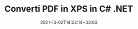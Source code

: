 ---
############################# Static ############################
layout: "autogen-gist"
date: 2021-10-02T14:22:14+03:00
draft: false
path: "it/total/net/conversion/pdf-to-xps/"
other_out_formats: "DOC DOCX DOCM DOT DOTX DOTM TXT RTF HTML HTM MHTML MHT XLS XLSX XLSM XLSB XLT XLTX XLTM XLAM CSV TSV DIF SXC FODS PPT PPTX PPTM PPS PPSX PPSM POT POTX POTM ODT OTT OTP ODP ODS EMZ WMZ SVG SVGZ XPS TEX DCM WMF EMF BMP PNG GIF JPEG TIFF ICO WEBP JP2 TGA PSB PSD EPUB MD DICOM FODP JPG"
ad_headline: "Converti PDF in XPS | .NET"
ad_description: "La più accurata soluzione di conversione di documenti da PDF a XPS per le tue applicazioni .NET."

############################# Head ############################
head_title: "Converti PDF in XPS in C# .NET - Conversione PDF veloce"
head_description: "Conversione veloce e sicura da PDF a XPS in framework .NET e Mono – Converti PDF in XPS e oltre 100 altri formati di file in qualsiasi tipo di applicazione C#, VB.NET, ASP.NET e .NET Core."

############################# Header ############################
title: "Converti PDF in XPS in C# .NET"
description: "Converti PDF in XPS nelle applicazioni C# .NET utilizzando funzionalità flessibili di conversione dei documenti per personalizzare l'aspetto del formato del documento convertito. Converti accuratamente da file PDF a documenti di elaborazione testi, fogli di calcolo Excel, presentazioni PowerPoint, Photoshop, eBook, formati di file Web e immagine. Converti l'intero documento o scegli pagine specifiche del file PDF in base ai numeri di pagina o agli intervalli di pagine selettivi e converti facilmente in un'ampia gamma di formati di documento supportati."

############################# SubMenu ############################
submenu:
    enable: false

############################# Content ############################
content:
    enable: true
    block:
    - title_left: "Come convertire PDF in XPS in C# .NET"
      content_left: |
          Segui questi semplici passaggi per la conversione da PDF a XPS in .NET. Visualizza il documento convertito così com'è o esegui il rendering e visualizzalo come HTML senza utilizzare alcun software esterno.

          -   Crea un oggetto **Converter** per convertire il documento PDF
          -   Imposta le opzioni di conversione per il formato XPS
          -   Chiama il metodo **Convert** dell'istanza di classe **Converter** per la conversione in XPS
          -   Imposta le opzioni per il visualizzatore HTML
          -   Crea un oggetto **Viewer** per visualizzare il documento convertito come HTML
          
      title_right: "Download e istruzioni di installazione"
      content_right: |
          Sono necessari gli spazi dei nomi `GroupDocs.Conversion` e `GroupDocs.Viewer` per convertire i file PDF in un'ampia gamma di immagini e tipi di documenti come Microsoft Office (Word, Excel, PowerPoint, Project, Outlook), OpenDocument, HTML e diagrammi CAD. Esplora altre [API .NET per documenti Office](https://products.conholdate.com/total/net/) offerte da Conholdate.Total.
          
          Ottieni i rispettivi file assembly da [Scarica](https://downloads.conholdate.com/total/net) o recupera l'intero pacchetto da [NuGet](https://www.nuget.org/packages/Conholdate.Total/) per aggiungere `Conholdate.Total for .NET` direttamente nel tuo spazio di lavoro.
          
      gisthash: "d2247f969461c42ed50a02e53e93953a"
      gistfile: "pdf-to-word-conversion-and-html-viewer.cs"

    - title_left: "Converti PDF in documenti Word in .NET"
      content_left: |
          Diventa più facile convertire da PDF a un documento Word nelle applicazioni C# .NET con le API Conholdate.Total. Il file PDF si trasforma in un file Word (DOCX) con la formattazione del documento come file di origine. Puoi facilmente modificare il contenuto come testo, tabelle, immagini ed elenchi dal documento Word convertito.

          -   Crea l'oggetto classe **Converter** e passagli il file **PDF** di origine
          -   Chiama il metodo **Convert** dell'oggetto **Converter**
          -   Specifica **DOCX** come formato di output desiderato passandogli l'oggetto **WordProcessingConvertOptions**
          -   Chiama il metodo **Convert** dell'istanza di classe **Converter** per la conversione in **DOCX**
          
      title_right: "Conversione di archivi protetti da password"
      content_right: |
          In alcuni casi, la dimensione del documento convertito è maggiore e la conversione richiede tempo. Per impostazione predefinita, il documento convertito nella cache viene salvato nell'unità locale, ma [Conholdate.Total for .NET](https://products.conholdate.com/total/net/) offre funzionalità di implementazione della cache personalizzate utilizzando l'interfaccia iCache per gestire in modo efficiente la conversione della cache si traduce a modo tuo. Accelera il processo di conversione ripetitivo generale.
          
          La [libreria di conversione .NET PDF](https://products.groupdocs.com/conversion/net/) supporta anche la conversione da e verso archivi protetti da password e la compressione dei risultati della conversione in ZIP, RAR, 7Z, TAR, GZ e BZ2 formati di archivio.
          
      gisthash: "d2247f969461c42ed50a02e53e93953a"
      gistfile: "pdf-to-word-conversion.cs"

    - title_left: "Converti PDF in Excel in C# .NET"
      content_left: |
          Trasforma i fogli di calcolo da PDF a Excel utilizzando poche righe di codice C# .NET. Il contenuto di un file PDF viene convertito in righe e colonne di un foglio di lavoro Excel che può essere modificato facilmente in base alle tue esigenze. Un file PDF può essere convertito in questi formati di fogli di calcolo (XLS, XLSX, XLSM, XLSB, XLTX, XLT), OpenDocument (ODS, OTS) e Apple iWork Numbers.

          -   Crea l'oggetto classe **Converter** e passagli il file **PDF** di origine
          -   Chiama il metodo **Convert** dell'oggetto **Converter**
          -   Specifica **XLSX** come formato di output desiderato passandogli l'oggetto **SpreadsheetConvertOptions**
          -   Chiama il metodo **Convert** dell'istanza di classe **Converter** per la conversione in **XLSX**
        
      title_right: "Estrazione delle informazioni del documento di origine"
      content_right: |
          La funzione di estrazione delle informazioni sui documenti non solo consente di ottenere le informazioni di base sul file del documento di origine, ma supporta anche l'estrazione di alcune preziose informazioni specifiche sul formato di file come le date di inizio e fine del progetto di un file Microsoft Project, eventuali restrizioni di stampa su un documento PDF, elenco di cartelle racchiuse in un file di dati di Outlook ecc.

          Converti i formati di file di documenti più diffusi su diversi sistemi operativi come Windows, Linux o macOS utilizzando piattaforme come Windows Azure, Mono e Xamarin.
          
      gisthash: "d2247f969461c42ed50a02e53e93953a"
      gistfile: "pdf-to-excel-conversion.cs"

    - title_left: "Converti PDF in PowerPoint in C# .NET"
      content_left: |
          La conversione di diapositive da PDF a PowerPoint (PPT, PPTX) è più veloce con Conholdate.Total per le API .NET. Una volta convertito, puoi facilmente modificare le presentazioni e le diapositive di PowerPoint in Microsoft PowerPoint.

          -   Crea l'oggetto classe **Converter** e passagli il file **PDF** di origine
          -   Chiama il metodo **Convert** dell'oggetto **Converter**
          -   Specifica **PPTX** come formato di output desiderato passandogli l'oggetto **PresentationConvertOptions**
          -   Chiama il metodo **Convert** dell'istanza di classe **Converter** per la conversione in **PPTX**
          
      title_right: "Carica e converti documenti ubicati in remoto"
      content_right: |
          Utilizzando Conholdate.Total per .NET, gli sviluppatori possono caricare e convertire documenti da varie posizioni remote e risorse di archiviazione di documenti cloud come Amazon S3, Microsoft Azure Blob, FTP, disco locale, stream o un semplice URL. Devi solo specificare il metodo per ottenere un flusso di documenti posizionato in remoto e quindi passarlo alla classe Converter come costruttore.
          
          Le API Conholdate.Total per .NET sono native per Windows Forms, ASP.NET, WPF, WCF o qualsiasi tipo di applicazione basata su .NET Framework 2.0 o successivo.
          
      gisthash: "d2247f969461c42ed50a02e53e93953a"
      gistfile: "pdf-to-powerpoint-conversion.cs"

    - title_left: "Converti PDF in immagini in .NET"
      content_left: |
          Converti PDF in formati immagine come JPG, PNG, GIF, BMP, TIFF e molti altri con una qualità e una risoluzione dell'immagine precise. Trasforma l'intero file PDF o scegli tra alcune pagine selezionate da convertire in immagini.

          -   Crea l'oggetto classe **Converter** e passagli il file **PDF** di origine
          -   Chiama il metodo **Convert** dell'oggetto **Converter**
          -   Dichiara il delegato **SavePageStream** per salvare la pagina del documento convertito nello stream
          -   Specifica **PNG** come formato di output desiderato passandogli l'oggetto **ImageConvertOptions**
          -   Chiama il metodo **Convert** dell'istanza di classe **Converter** per la conversione in **PNG**
          
      title_right: "Aggiungi filigrane di testo o immagini ai documenti"
      content_right: |
          Converti accuratamente i documenti esattamente come il file originale e applica filigrane di testo o immagini alle pagine del documento convertito. Timbra le filigrane in modo intelligente utilizzando una serie di opzioni di filigrana per gestire font, colore, larghezza, altezza, angolo di rotazione, trasparenza e posizionare la filigrana sullo sfondo delle pagine del documento.
          
          Il rilevamento automatico del formato del documento di origine è un'altra caratteristica utile per recuperare l'estensione del file stesso in alcuni casi in cui il file di origine è presentato sotto forma di flusso di byte. Gli sviluppatori possono anche ottenere un elenco completo di tutti i formati di conversione supportati durante la conversione di un documento in un altro formato di file chiamando il metodo GetPossibleConversions dell'oggetto Converter.
          
      gisthash: "d2247f969461c42ed50a02e53e93953a"
      gistfile: "pdf-to-image-conversion.cs"

############################# About Formats ############################
about_formats:
    enable: false
############################# More Formats ############################
more_formats:
    enable: true
    auto: false
    other_out_formats: DOC DOCX DOCM DOT DOTX DOTM TXT RTF HTML HTM MHTML MHT XLS XLSX XLSM XLSB XLT XLTX XLTM XLAM CSV TSV DIF SXC FODS PPT PPTX PPTM PPS PPSX PPSM POT POTX POTM ODT OTT OTP ODP ODS EMZ WMZ SVG SVGZ XPS TEX DCM WMF EMF BMP PNG GIF JPEG TIFF ICO WEBP JP2 TGA PSB PSD EPUB MD DICOM FODP JPG
############################# Back to top ###############################
back_to_top:
  enable: true
---